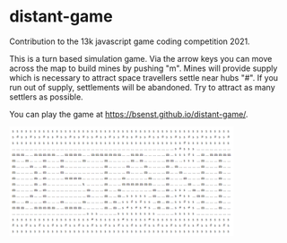# distant-game
Contribution to the 13k javascript game coding competition 2021.

This is a turn based simulation game. Via the arrow keys you can move across the map to build mines by pushing "m". Mines will provide supply which is necessary to attract space travellers settle near hubs "#". If you run out of supply, settlements will be abandoned. Try to attract as many settlers as possible.

You can play the game at https://bsenst.github.io/distant-game/.

![distant screenshot](./distant-big.png)

